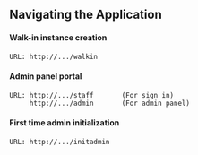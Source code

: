 ## Navigating the Application

#### Walk-in instance creation

	URL: http://.../walkin
	
#### Admin panel portal

	URL: http://.../staff		(For sign in)
	     http://.../admin		(For admin panel)
	     
#### First time admin initialization

	URL: http://.../initadmin